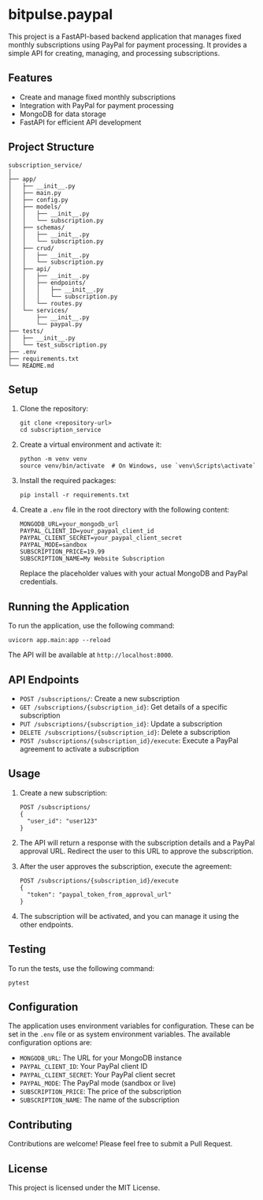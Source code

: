 # bitpulse.paypal

This project is a FastAPI-based backend application that manages fixed monthly subscriptions using PayPal for payment processing. It provides a simple API for creating, managing, and processing subscriptions.

## Features

- Create and manage fixed monthly subscriptions
- Integration with PayPal for payment processing
- MongoDB for data storage
- FastAPI for efficient API development

## Project Structure

```
subscription_service/
│
├── app/
│   ├── __init__.py
│   ├── main.py
│   ├── config.py
│   ├── models/
│   │   ├── __init__.py
│   │   └── subscription.py
│   ├── schemas/
│   │   ├── __init__.py
│   │   └── subscription.py
│   ├── crud/
│   │   ├── __init__.py
│   │   └── subscription.py
│   ├── api/
│   │   ├── __init__.py
│   │   ├── endpoints/
│   │   │   ├── __init__.py
│   │   │   └── subscription.py
│   │   └── routes.py
│   └── services/
│       ├── __init__.py
│       └── paypal.py
├── tests/
│   ├── __init__.py
│   └── test_subscription.py
├── .env
├── requirements.txt
└── README.md
```

## Setup

1. Clone the repository:

   ```
   git clone <repository-url>
   cd subscription_service
   ```

2. Create a virtual environment and activate it:

   ```
   python -m venv venv
   source venv/bin/activate  # On Windows, use `venv\Scripts\activate`
   ```

3. Install the required packages:

   ```
   pip install -r requirements.txt
   ```

4. Create a `.env` file in the root directory with the following content:
   ```
   MONGODB_URL=your_mongodb_url
   PAYPAL_CLIENT_ID=your_paypal_client_id
   PAYPAL_CLIENT_SECRET=your_paypal_client_secret
   PAYPAL_MODE=sandbox
   SUBSCRIPTION_PRICE=19.99
   SUBSCRIPTION_NAME=My Website Subscription
   ```
   Replace the placeholder values with your actual MongoDB and PayPal credentials.

## Running the Application

To run the application, use the following command:

```
uvicorn app.main:app --reload
```

The API will be available at `http://localhost:8000`.

## API Endpoints

- `POST /subscriptions/`: Create a new subscription
- `GET /subscriptions/{subscription_id}`: Get details of a specific subscription
- `PUT /subscriptions/{subscription_id}`: Update a subscription
- `DELETE /subscriptions/{subscription_id}`: Delete a subscription
- `POST /subscriptions/{subscription_id}/execute`: Execute a PayPal agreement to activate a subscription

## Usage

1. Create a new subscription:

   ```
   POST /subscriptions/
   {
     "user_id": "user123"
   }
   ```

2. The API will return a response with the subscription details and a PayPal approval URL. Redirect the user to this URL to approve the subscription.

3. After the user approves the subscription, execute the agreement:

   ```
   POST /subscriptions/{subscription_id}/execute
   {
     "token": "paypal_token_from_approval_url"
   }
   ```

4. The subscription will be activated, and you can manage it using the other endpoints.

## Testing

To run the tests, use the following command:

```
pytest
```

## Configuration

The application uses environment variables for configuration. These can be set in the `.env` file or as system environment variables. The available configuration options are:

- `MONGODB_URL`: The URL for your MongoDB instance
- `PAYPAL_CLIENT_ID`: Your PayPal client ID
- `PAYPAL_CLIENT_SECRET`: Your PayPal client secret
- `PAYPAL_MODE`: The PayPal mode (sandbox or live)
- `SUBSCRIPTION_PRICE`: The price of the subscription
- `SUBSCRIPTION_NAME`: The name of the subscription

## Contributing

Contributions are welcome! Please feel free to submit a Pull Request.

## License

This project is licensed under the MIT License.
